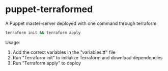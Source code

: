 # puppet-terraformed

A Puppet master-server deployed with one command through terraform 

```bash
terraform init && terraform apply
```

Usage:

1) Add the correct variables in the "variables.tf" file
2) Run "Terraform init" to initialize Terraform and download dependencies
3) Run "Terraform apply" to deploy